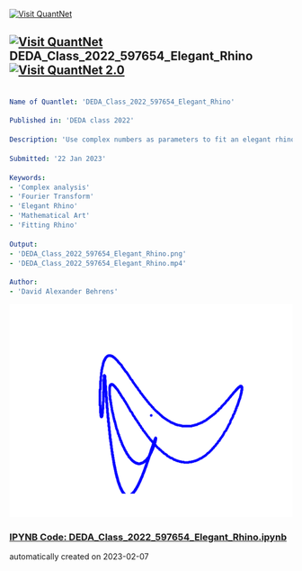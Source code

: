 [<img src="https://github.com/QuantLet/Styleguide-and-FAQ/blob/master/pictures/banner.png" width="888" alt="Visit QuantNet">](http://quantlet.de/)

## [<img src="https://github.com/QuantLet/Styleguide-and-FAQ/blob/master/pictures/qloqo.png" alt="Visit QuantNet">](http://quantlet.de/) **DEDA_Class_2022_597654_Elegant_Rhino** [<img src="https://github.com/QuantLet/Styleguide-and-FAQ/blob/master/pictures/QN2.png" width="60" alt="Visit QuantNet 2.0">](http://quantlet.de/)

```yaml

Name of Quantlet: 'DEDA_Class_2022_597654_Elegant_Rhino'

Published in: 'DEDA class 2022'

Description: 'Use complex numbers as parameters to fit an elegant rhino. Creates an MP4 file of the elegant rhino.'

Submitted: '22 Jan 2023'

Keywords:
- 'Complex analysis'
- 'Fourier Transform'
- 'Elegant Rhino'
- 'Mathematical Art'
- 'Fitting Rhino'

Output:
- 'DEDA_Class_2022_597654_Elegant_Rhino.png'
- 'DEDA_Class_2022_597654_Elegant_Rhino.mp4'

Author:
- 'David Alexander Behrens'

```

![Picture1](DEDA_Class_2022_597654_Elegant_Rhino.png)

### [IPYNB Code: DEDA_Class_2022_597654_Elegant_Rhino.ipynb](DEDA_Class_2022_597654_Elegant_Rhino.ipynb)


automatically created on 2023-02-07